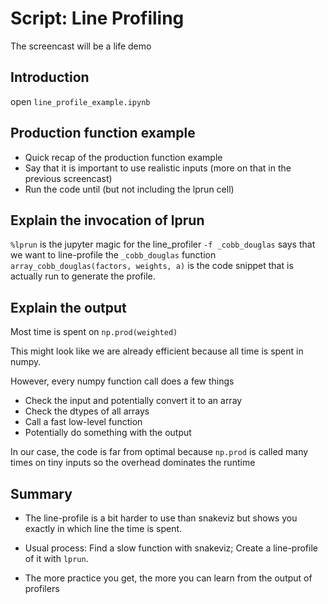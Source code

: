 # Script: Line Profiling

The screencast will be a life demo

## Introduction

open `line_profile_example.ipynb`

## Production function example

- Quick recap of the production function example
- Say that it is important to use realistic inputs (more on that in the previous
  screencast)
- Run the code until (but not including the lprun cell)

## Explain the invocation of lprun

`%lprun` is the jupyter magic for the line_profiler `-f _cobb_douglas` says that we want
to line-profile the `_cobb_douglas` function `array_cobb_douglas(factors, weights, a)`
is the code snippet that is actually run to generate the profile.

## Explain the output

Most time is spent on `np.prod(weighted)`

This might look like we are already efficient because all time is spent in numpy.

However, every numpy function call does a few things

- Check the input and potentially convert it to an array
- Check the dtypes of all arrays
- Call a fast low-level function
- Potentially do something with the output

In our case, the code is far from optimal because `np.prod` is called many times on tiny
inputs so the overhead dominates the runtime

## Summary

- The line-profile is a bit harder to use than snakeviz but shows you exactly in which
  line the time is spent.

- Usual process: Find a slow function with snakeviz; Create a line-profile of it with
  `lprun`.

- The more practice you get, the more you can learn from the output of profilers
